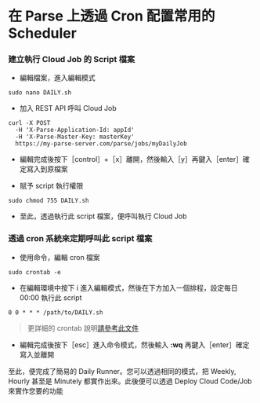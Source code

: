 # 在 Parse 上透過 Cron 配置常用的 Scheduler

### 建立執行 Cloud Job 的 Script 檔案

  * 編輯檔案，進入編輯模式
  ```
  sudo nano DAILY.sh
  ```

  * 加入 REST API 呼叫 Cloud Job
  ```
  curl -X POST
    -H 'X-Parse-Application-Id: appId'
    -H 'X-Parse-Master-Key: masterKey'
    https://my-parse-server.com/parse/jobs/myDailyJob
  ```
  
  * 編輯完成後按下［control］+［x］離開，然後輸入［y］再鍵入［enter］確定寫入到原檔案

  * 賦予 script 執行權限
  ```
  sudo chmod 755 DAILY.sh
  ```

  * 至此，透過執行此 script 檔案，便呼叫執行 Cloud Job

### 透過 cron 系統來定期呼叫此 script 檔案

* 使用命令，編輯 cron 檔案
```
sudo crontab -e
```

* 在編輯環境中按下 i 進入編輯模式，然後在下方加入一個排程，設定每日 00:00 執行此 script
```
0 0 * * * /path/to/DAILY.sh
```
> 更詳細的 crontab 說明[請參考此文件](http://linux.vbird.org/linux_basic/0430cron.php)

* 編輯完成後按下［esc］進入命令模式，然後輸入 **:wq** 再鍵入［enter］確定寫入並離開

至此，便完成了簡易的 Daily Runner。您可以透過相同的模式，把 Weekly, Hourly 甚至是 Minutely 都實作出來。此後便可以透過 Deploy Cloud Code/Job 來實作您要的功能